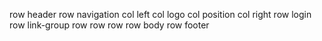 row header
    row navigation
        col left
            col logo
            col position
        col right
            row login
            row link-group
    row
    row
    row
row body
row footer
